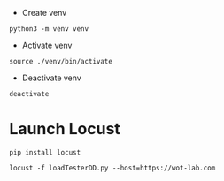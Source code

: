 * Create venv
```
python3 -m venv venv
```
* Activate venv
```
source ./venv/bin/activate
```
* Deactivate venv
```
deactivate
```

# Launch Locust
```
pip install locust
```

```
locust -f loadTesterDD.py --host=https://wot-lab.com
```